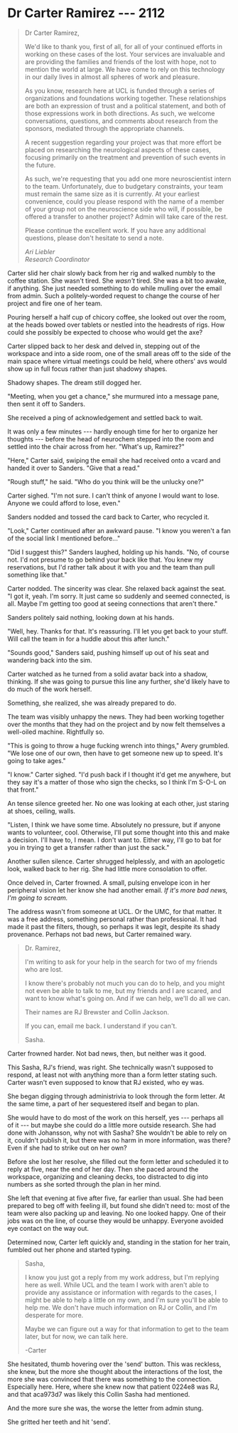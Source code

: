 # Dr Carter Ramirez --- 2112

> Dr Carter Ramirez,
>
> We'd like to thank you, first of all, for all of your continued efforts in working on these cases of the lost. Your services are invaluable and are providing the families and friends of the lost with hope, not to mention the world at large. We have come to rely on this technology in our daily lives in almost all spheres of work and pleasure.
>
> As you know, research here at UCL is funded through a series of organizations and foundations working together. These relationships are both an expression of trust and a political statement, and both of those expressions work in both directions. As such, we welcome conversations, questions, and comments about research from the sponsors, mediated through the appropriate channels.
>
> A recent suggestion regarding your project was that more effort be placed on researching the neurological aspects of these cases, focusing primarily on the treatment and prevention of such events in the future.
>
> As such, we're requesting that you add one more neuroscientist intern to the team. Unfortunately, due to budgetary constraints, your team must remain the same size as it is currently. At your earliest convenience, could you please respond with the name of a member of your group not on the neuroscience side who will, if possible, be offered a transfer to another project? Admin will take care of the rest.
>
> Please continue the excellent work. If you have any additional questions, please don't hesitate to send a note.
>
> *Ari Liebler*  
> *Research Coordinator*

Carter slid her chair slowly back from her rig and walked numbly to the coffee station. She wasn't tired. She *wasn't* tired. She was a bit too awake, if anything. She just needed something to do while mulling over the email from admin. Such a politely-worded request to change the course of her project and fire one of her team.

Pouring herself a half cup of chicory coffee, she looked out over the room, at the heads bowed over tablets or nestled into the headrests of rigs. How could she possibly be expected to choose who would get the axe?

Carter slipped back to her desk and delved in, stepping out of the workspace and into a side room, one of the small areas off to the side of the main space where virtual meetings could be held, where others' avs would show up in full focus rather than just shadowy shapes.

Shadowy shapes. The dream still dogged her.

"Meeting, when you get a chance," she murmured into a message pane, then sent it off to Sanders.

She received a ping of acknowledgement and settled back to wait.

It was only a few minutes --- hardly enough time for her to organize her thoughts --- before the head of neurochem stepped into the room and settled into the chair across from her. "What's up, Ramirez?"

"Here," Carter said, swiping the email she had received onto a vcard and handed it over to Sanders. "Give that a read."

"Rough stuff," he said. "Who do you think will be the unlucky one?"

Carter sighed. "I'm not sure. I can't think of anyone I would want to lose. Anyone we could afford to lose, even."

Sanders nodded and tossed the card back to Carter, who recycled it.

"Look," Carter continued after an awkward pause. "I know you weren't a fan of the social link I mentioned before..."

"Did I suggest this?" Sanders laughed, holding up his hands. "No, of course not. I'd not presume to go behind your back like that. You knew my reservations, but I'd rather talk about it with you and the team than pull something like that."

Carter nodded. The sincerity was clear. She relaxed back against the seat. "I got it, yeah. I'm sorry. It just came so suddenly and seemed connected, is all. Maybe I'm getting too good at seeing connections that aren't there."

Sanders politely said nothing, looking down at his hands.

"Well, hey. Thanks for that. It's reassuring. I'll let you get back to your stuff. Will call the team in for a huddle about this after lunch."

"Sounds good," Sanders said, pushing himself up out of his seat and wandering back into the sim.

Carter watched as he turned from a solid avatar back into a shadow, thinking. If she was going to pursue this line any further, she'd likely have to do much of the work herself.

Something, she realized, she was already prepared to do.

The team was visibly unhappy the news. They had been working together over the months that they had on the project and by now felt themselves a well-oiled machine. Rightfully so.

"This is going to throw a huge fucking wrench into things," Avery grumbled. "We lose one of our own, then have to get someone new up to speed. It's going to take ages."

"I know." Carter sighed. "I'd push back if I thought it'd get me anywhere, but they say it's a matter of those who sign the checks, so I think I'm S-O-L on that front."

An tense silence greeted her. No one was looking at each other, just staring at shoes, ceiling, walls.

"Listen, I think we have some time. Absolutely no pressure, but if anyone wants to volunteer, cool. Otherwise, I'll put some thought into this and make a decision. I'll have to, I mean. I don't want to. Either way, I'll go to bat for you in trying to get a transfer rather than just the sack."

Another sullen silence. Carter shrugged helplessly, and with an apologetic look, walked back to her rig. She had little more consolation to offer.

Once delved in, Carter frowned. A small, pulsing envelope icon in her peripheral vision let her know she had another email. *If it's more bad news, I'm going to scream.*

The address wasn't from someone at UCL. Or the UMC, for that matter. It was a free address, something personal rather than professional. It had made it past the filters, though, so perhaps it was legit, despite its shady provenance. Perhaps not bad news, but Carter remained wary.

> Dr. Ramirez,
>
> I'm writing to ask for your help in the search for two of my friends who are lost.
>
> I know there's probably not much you can do to help, and you might not even be able to talk to me, but my friends and I are scared, and want to know what's going on. And if we can help, we'll do all we can.
>
> Their names are RJ Brewster and Collin Jackson.
>
> If you can, email me back. I understand if you can't.
>
> Sasha.

Carter frowned harder. Not bad news, then, but neither was it good.

This Sasha, RJ's friend, was right. She technically wasn't supposed to respond, at least not with anything more than a form letter stating such. Carter wasn't even supposed to know that RJ existed, who ey was.

She began digging through administrivia to look through the form letter. At the same time, a part of her sequestered itself and began to plan.

She would have to do most of the work on this herself, yes --- perhaps all of it --- but maybe she could do a little more outside research. She had done with Johansson, why not with Sasha? She wouldn't be able to rely on it, couldn't publish it, but there was no harm in more information, was there? Even if she had to strike out on her own?

Before she lost her resolve, she filled out the form letter and scheduled it to reply at five, near the end of her day. Then she paced around the workspace, organizing and cleaning decks, too distracted to dig into numbers as she sorted through the plan in her mind.

She left that evening at five after five, far earlier than usual. She had been prepared to beg off with feeling ill, but found she didn't need to: most of the team were also packing up and leaving. No one looked happy. One of their jobs was on the line, of course they would be unhappy. Everyone avoided eye contact on the way out.

Determined now, Carter left quickly and, standing in the station for her train, fumbled out her phone and started typing.

> Sasha,
>
> I know you just got a reply from my work address, but I'm replying here as well. While UCL and the team I work with aren't able to provide any assistance or information with regards to the cases, I might be able to help a little on my own, and I'm sure you'll be able to help me. We don't have much information on RJ or Collin, and I'm desperate for more.
>
>  Maybe we can figure out a way for that information to get to the team later, but for now, we can talk here.
>
> -Carter

She hesitated, thumb hovering over the 'send' button. This was reckless, she knew, but the more she thought about the interactions of the lost, the more she was convinced that there was something to the connection. Especially here. Here, where she knew now that patient 0224e8 was RJ, and that aca973d7 was likely this Collin Sasha had mentioned.

And the more sure she was, the worse the letter from admin stung.

She gritted her teeth and hit 'send'.
